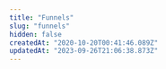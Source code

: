 ```yaml
---
title: "Funnels"
slug: "funnels"
hidden: false
createdAt: "2020-10-20T00:41:46.089Z"
updatedAt: "2023-09-26T21:06:38.873Z"
---
```


